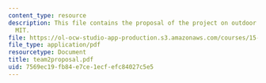 ```yaml
---
content_type: resource
description: This file contains the proposal of the project on outdoor wireless at
  MIT.
file: https://ol-ocw-studio-app-production.s3.amazonaws.com/courses/15-568a-practical-information-technology-management-spring-2005/7569ec19fb84e7ce1ecfefc84027c5e5_team2proposal.pdf
file_type: application/pdf
resourcetype: Document
title: team2proposal.pdf
uid: 7569ec19-fb84-e7ce-1ecf-efc84027c5e5
---
```

